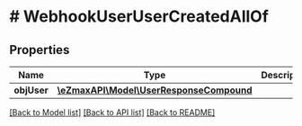 # # WebhookUserUserCreatedAllOf

## Properties

Name | Type | Description | Notes
------------ | ------------- | ------------- | -------------
**objUser** | [**\eZmaxAPI\Model\UserResponseCompound**](UserResponseCompound.md) |  |

[[Back to Model list]](../../README.md#models) [[Back to API list]](../../README.md#endpoints) [[Back to README]](../../README.md)
